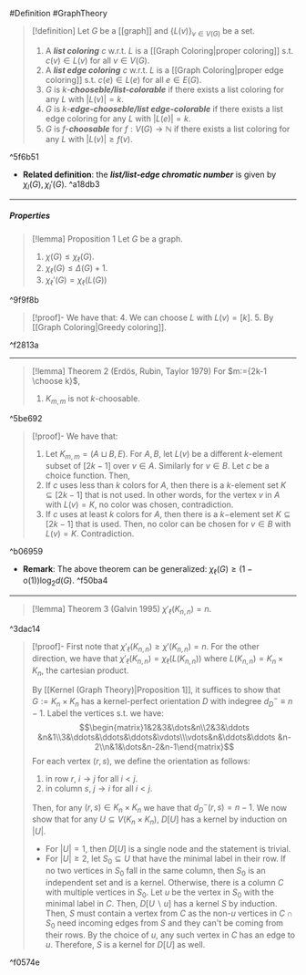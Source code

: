 #Definition #GraphTheory 

> [!definition]
> Let $G$ be a [[graph]] and $\{ L(v) \}_{v\in V(G)}$ be a set.
> 1. A ***list coloring*** $c$ w.r.t. $L$ is a [[Graph Coloring|proper coloring]] s.t. $c(v)\in L(v)$ for all $v\in V(G)$.
> 2. A ***list edge coloring*** $c$ w.r.t. $L$ is a [[Graph Coloring|proper edge coloring]] s.t. $c(e)\in L(e)$ for all $e\in E(G)$.
> 3. $G$ is $k$-***chooseble/list-colorable*** if there exists a list coloring for any $L$ with $\left| L(v) \right|=k$. 
> 4. $G$ is $k$-***edge-chooseble/list edge-colorable*** if there exists a list edge coloring for any $L$ with $\left| L(e) \right|=k$. 
> 5. $G$ is $f$-***choosable*** for $f:V(G)\to \mathbb{N}$ if there exists a list coloring for any $L$ with $\left| L(v) \right|\geq f(v)$.

^5f6b51

- **Related definition**: the ***list/list-edge chromatic number*** is given by $\chi_{l}(G),\chi_{l}'(G)$.  ^a18db3
---
##### Properties
> [!lemma] Proposition 1
> Let $G$ be a graph. 
> 1. $\chi(G)\leq \chi_{\ell}(G)$.
> 2. $\chi_{\ell}(G)\leq \Delta(G)+1$.
> 3. $\chi_{\ell}'(G)=\chi_{\ell}(L(G))$

^9f9f8b

> [!proof]-
> We have that:
> 4. We can choose $L$ with $L(v)=[k]$. 
> 5. By [[Graph Coloring|Greedy coloring]].

^f2813a

---
> [!lemma] Theorem 2 (Erdös, Rubin, Taylor 1979)
> For $m:={2k-1 \choose k}$,
> 1. $K_{m,m}$ is not $k$-choosable.

^5be692

> [!proof]-
> We have that:
> 1. Let $K_{m,m}=(A\sqcup B, E)$. For $A,B$, let $L(v)$ be a different $k$-element subset of $[2k-1]$ over $v\in A$. Similarly for $v\in B$. Let $c$ be a choice function. Then, 
> 	1. If $c$ uses less than $k$ colors for $A$, then there is a $k$-element set $K\subseteq [2k-1]$ that is not used. In other words, for the vertex $v$ in $A$ with $L(v)=K$, no color was chosen, contradiction.
> 	2. If $c$ uses at least $k$ colors for $A$, then there is a $k-$element set $K\subseteq[2k-1]$ that is used. Then, no color can be chosen for $v\in B$ with $L(v)=K$. Contradiction.

^b06959

- **Remark**: The above theorem can be generalized: $\chi_{\ell}(G)\geq (1-\text{o}(1))\log_{2}d(G)$. ^f50ba4

---
> [!lemma] Theorem 3 (Galvin 1995)
> $\chi'_{\ell}(K_{n,n})=n$. 

^3dac14

> [!proof]-
> First note that $\chi'_{\ell}(K_{n,n})\geq \chi'(K_{n,n})=n$. For the other direction, we have that $\chi'_{\ell}(K_{n,n})=\chi_{\ell}(L(K_{n,n}))$ where $L(K_{n,n})=K_{n}\times K_{n}$, the cartesian product. 
> 
> By [[Kernel (Graph Theory)|Proposition 1]], it suffices to show that $G:=K_{n}\times K_{n}$ has a kernel-perfect orientation $D$ with indegree $d^-_{D}\equiv n-1$. Label the vertices s.t. we have: $$\begin{matrix}1&2&3&\dots&n\\2&3&\ddots &n&1\\3&\ddots&\ddots&\ddots&\vdots\\\vdots&n&\ddots&\ddots &n-2\\n&1&\dots&n-2&n-1\end{matrix}$$For each vertex $(r,s)$, we define the orientation as follows:
> 1. in row $r$, $i\to j$ for all $i< j$.
> 2. in column $s$, $j\to i$ for all $i<j$.
>  
>  Then, for any $(r,s)\in K_{n}\times K_{n}$ we have that $d^-_{D}(r,s)=n-1$. We now show that for any $U\subseteq V(K_{n}\times K_{n})$, $D[U]$ has a kernel by induction on $\left| U \right|$.
>  - For $\left| U \right|=1$, then $D[U]$ is a single node and the statement is trivial.
>  - For $\left| U \right|\geq 2$, let $S_{0}\subseteq U$ that have the minimal label in their row. If no two vertices in $S_{0}$ fall in the same column, then $S_{0}$ is an independent set and is a kernel. Otherwise, there is a column $C$ with multiple vertices in $S_{0}$. Let $u$ be the vertex in $S_{0}$ with the minimal label in $C$. Then, $D[U \backslash u]$ has a kernel $S$ by induction. Then, $S$ must contain a vertex from $C$ as the non-$u$ vertices in $C\cap S_{0}$ need incoming edges from $S$ and they can't be coming from their rows. By the choice of $u$, any such vertex in $C$ has an edge to $u$. Therefore, $S$ is a kernel for $D[U]$ as well. 

^f0574e
